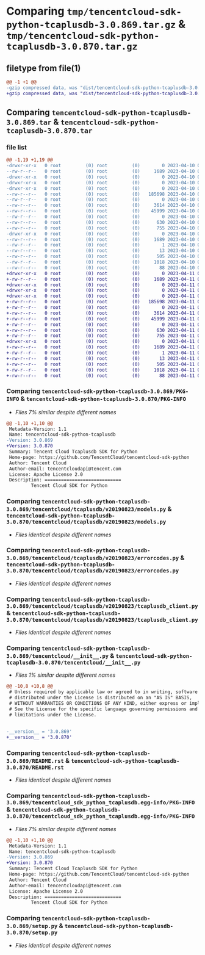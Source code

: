 # Comparing `tmp/tencentcloud-sdk-python-tcaplusdb-3.0.869.tar.gz` & `tmp/tencentcloud-sdk-python-tcaplusdb-3.0.870.tar.gz`

## filetype from file(1)

```diff
@@ -1 +1 @@
-gzip compressed data, was "dist/tencentcloud-sdk-python-tcaplusdb-3.0.869.tar", last modified: Mon Apr 10 03:14:14 2023, max compression
+gzip compressed data, was "dist/tencentcloud-sdk-python-tcaplusdb-3.0.870.tar", last modified: Tue Apr 11 03:53:58 2023, max compression
```

## Comparing `tencentcloud-sdk-python-tcaplusdb-3.0.869.tar` & `tencentcloud-sdk-python-tcaplusdb-3.0.870.tar`

### file list

```diff
@@ -1,19 +1,19 @@
-drwxr-xr-x   0 root         (0) root         (0)        0 2023-04-10 03:14:14.000000 tencentcloud-sdk-python-tcaplusdb-3.0.869/
--rw-r--r--   0 root         (0) root         (0)     1689 2023-04-10 03:14:14.000000 tencentcloud-sdk-python-tcaplusdb-3.0.869/PKG-INFO
-drwxr-xr-x   0 root         (0) root         (0)        0 2023-04-10 03:14:14.000000 tencentcloud-sdk-python-tcaplusdb-3.0.869/tencentcloud/
-drwxr-xr-x   0 root         (0) root         (0)        0 2023-04-10 03:14:14.000000 tencentcloud-sdk-python-tcaplusdb-3.0.869/tencentcloud/tcaplusdb/
-drwxr-xr-x   0 root         (0) root         (0)        0 2023-04-10 03:14:14.000000 tencentcloud-sdk-python-tcaplusdb-3.0.869/tencentcloud/tcaplusdb/v20190823/
--rw-r--r--   0 root         (0) root         (0)   185698 2023-04-10 03:14:14.000000 tencentcloud-sdk-python-tcaplusdb-3.0.869/tencentcloud/tcaplusdb/v20190823/models.py
--rw-r--r--   0 root         (0) root         (0)        0 2023-04-10 03:14:14.000000 tencentcloud-sdk-python-tcaplusdb-3.0.869/tencentcloud/tcaplusdb/v20190823/__init__.py
--rw-r--r--   0 root         (0) root         (0)     3614 2023-04-10 03:14:14.000000 tencentcloud-sdk-python-tcaplusdb-3.0.869/tencentcloud/tcaplusdb/v20190823/errorcodes.py
--rw-r--r--   0 root         (0) root         (0)    45999 2023-04-10 03:14:14.000000 tencentcloud-sdk-python-tcaplusdb-3.0.869/tencentcloud/tcaplusdb/v20190823/tcaplusdb_client.py
--rw-r--r--   0 root         (0) root         (0)        0 2023-04-10 03:14:14.000000 tencentcloud-sdk-python-tcaplusdb-3.0.869/tencentcloud/tcaplusdb/__init__.py
--rw-r--r--   0 root         (0) root         (0)      630 2023-04-10 03:14:14.000000 tencentcloud-sdk-python-tcaplusdb-3.0.869/tencentcloud/__init__.py
--rw-r--r--   0 root         (0) root         (0)      755 2023-04-10 03:14:14.000000 tencentcloud-sdk-python-tcaplusdb-3.0.869/README.rst
-drwxr-xr-x   0 root         (0) root         (0)        0 2023-04-10 03:14:14.000000 tencentcloud-sdk-python-tcaplusdb-3.0.869/tencentcloud_sdk_python_tcaplusdb.egg-info/
--rw-r--r--   0 root         (0) root         (0)     1689 2023-04-10 03:14:14.000000 tencentcloud-sdk-python-tcaplusdb-3.0.869/tencentcloud_sdk_python_tcaplusdb.egg-info/PKG-INFO
--rw-r--r--   0 root         (0) root         (0)        1 2023-04-10 03:14:14.000000 tencentcloud-sdk-python-tcaplusdb-3.0.869/tencentcloud_sdk_python_tcaplusdb.egg-info/dependency_links.txt
--rw-r--r--   0 root         (0) root         (0)       13 2023-04-10 03:14:14.000000 tencentcloud-sdk-python-tcaplusdb-3.0.869/tencentcloud_sdk_python_tcaplusdb.egg-info/top_level.txt
--rw-r--r--   0 root         (0) root         (0)      505 2023-04-10 03:14:14.000000 tencentcloud-sdk-python-tcaplusdb-3.0.869/tencentcloud_sdk_python_tcaplusdb.egg-info/SOURCES.txt
--rw-r--r--   0 root         (0) root         (0)     1018 2023-04-10 03:14:14.000000 tencentcloud-sdk-python-tcaplusdb-3.0.869/setup.py
--rw-r--r--   0 root         (0) root         (0)       88 2023-04-10 03:14:14.000000 tencentcloud-sdk-python-tcaplusdb-3.0.869/setup.cfg
+drwxr-xr-x   0 root         (0) root         (0)        0 2023-04-11 03:53:58.000000 tencentcloud-sdk-python-tcaplusdb-3.0.870/
+-rw-r--r--   0 root         (0) root         (0)     1689 2023-04-11 03:53:58.000000 tencentcloud-sdk-python-tcaplusdb-3.0.870/PKG-INFO
+drwxr-xr-x   0 root         (0) root         (0)        0 2023-04-11 03:53:58.000000 tencentcloud-sdk-python-tcaplusdb-3.0.870/tencentcloud/
+drwxr-xr-x   0 root         (0) root         (0)        0 2023-04-11 03:53:58.000000 tencentcloud-sdk-python-tcaplusdb-3.0.870/tencentcloud/tcaplusdb/
+drwxr-xr-x   0 root         (0) root         (0)        0 2023-04-11 03:53:58.000000 tencentcloud-sdk-python-tcaplusdb-3.0.870/tencentcloud/tcaplusdb/v20190823/
+-rw-r--r--   0 root         (0) root         (0)   185698 2023-04-11 03:53:57.000000 tencentcloud-sdk-python-tcaplusdb-3.0.870/tencentcloud/tcaplusdb/v20190823/models.py
+-rw-r--r--   0 root         (0) root         (0)        0 2023-04-11 03:53:57.000000 tencentcloud-sdk-python-tcaplusdb-3.0.870/tencentcloud/tcaplusdb/v20190823/__init__.py
+-rw-r--r--   0 root         (0) root         (0)     3614 2023-04-11 03:53:57.000000 tencentcloud-sdk-python-tcaplusdb-3.0.870/tencentcloud/tcaplusdb/v20190823/errorcodes.py
+-rw-r--r--   0 root         (0) root         (0)    45999 2023-04-11 03:53:57.000000 tencentcloud-sdk-python-tcaplusdb-3.0.870/tencentcloud/tcaplusdb/v20190823/tcaplusdb_client.py
+-rw-r--r--   0 root         (0) root         (0)        0 2023-04-11 03:53:57.000000 tencentcloud-sdk-python-tcaplusdb-3.0.870/tencentcloud/tcaplusdb/__init__.py
+-rw-r--r--   0 root         (0) root         (0)      630 2023-04-11 03:53:57.000000 tencentcloud-sdk-python-tcaplusdb-3.0.870/tencentcloud/__init__.py
+-rw-r--r--   0 root         (0) root         (0)      755 2023-04-11 03:53:57.000000 tencentcloud-sdk-python-tcaplusdb-3.0.870/README.rst
+drwxr-xr-x   0 root         (0) root         (0)        0 2023-04-11 03:53:58.000000 tencentcloud-sdk-python-tcaplusdb-3.0.870/tencentcloud_sdk_python_tcaplusdb.egg-info/
+-rw-r--r--   0 root         (0) root         (0)     1689 2023-04-11 03:53:58.000000 tencentcloud-sdk-python-tcaplusdb-3.0.870/tencentcloud_sdk_python_tcaplusdb.egg-info/PKG-INFO
+-rw-r--r--   0 root         (0) root         (0)        1 2023-04-11 03:53:58.000000 tencentcloud-sdk-python-tcaplusdb-3.0.870/tencentcloud_sdk_python_tcaplusdb.egg-info/dependency_links.txt
+-rw-r--r--   0 root         (0) root         (0)       13 2023-04-11 03:53:58.000000 tencentcloud-sdk-python-tcaplusdb-3.0.870/tencentcloud_sdk_python_tcaplusdb.egg-info/top_level.txt
+-rw-r--r--   0 root         (0) root         (0)      505 2023-04-11 03:53:58.000000 tencentcloud-sdk-python-tcaplusdb-3.0.870/tencentcloud_sdk_python_tcaplusdb.egg-info/SOURCES.txt
+-rw-r--r--   0 root         (0) root         (0)     1018 2023-04-11 03:53:57.000000 tencentcloud-sdk-python-tcaplusdb-3.0.870/setup.py
+-rw-r--r--   0 root         (0) root         (0)       88 2023-04-11 03:53:58.000000 tencentcloud-sdk-python-tcaplusdb-3.0.870/setup.cfg
```

### Comparing `tencentcloud-sdk-python-tcaplusdb-3.0.869/PKG-INFO` & `tencentcloud-sdk-python-tcaplusdb-3.0.870/PKG-INFO`

 * *Files 7% similar despite different names*

```diff
@@ -1,10 +1,10 @@
 Metadata-Version: 1.1
 Name: tencentcloud-sdk-python-tcaplusdb
-Version: 3.0.869
+Version: 3.0.870
 Summary: Tencent Cloud Tcaplusdb SDK for Python
 Home-page: https://github.com/TencentCloud/tencentcloud-sdk-python
 Author: Tencent Cloud
 Author-email: tencentcloudapi@tencent.com
 License: Apache License 2.0
 Description: ============================
         Tencent Cloud SDK for Python
```

### Comparing `tencentcloud-sdk-python-tcaplusdb-3.0.869/tencentcloud/tcaplusdb/v20190823/models.py` & `tencentcloud-sdk-python-tcaplusdb-3.0.870/tencentcloud/tcaplusdb/v20190823/models.py`

 * *Files identical despite different names*

### Comparing `tencentcloud-sdk-python-tcaplusdb-3.0.869/tencentcloud/tcaplusdb/v20190823/errorcodes.py` & `tencentcloud-sdk-python-tcaplusdb-3.0.870/tencentcloud/tcaplusdb/v20190823/errorcodes.py`

 * *Files identical despite different names*

### Comparing `tencentcloud-sdk-python-tcaplusdb-3.0.869/tencentcloud/tcaplusdb/v20190823/tcaplusdb_client.py` & `tencentcloud-sdk-python-tcaplusdb-3.0.870/tencentcloud/tcaplusdb/v20190823/tcaplusdb_client.py`

 * *Files identical despite different names*

### Comparing `tencentcloud-sdk-python-tcaplusdb-3.0.869/tencentcloud/__init__.py` & `tencentcloud-sdk-python-tcaplusdb-3.0.870/tencentcloud/__init__.py`

 * *Files 1% similar despite different names*

```diff
@@ -10,8 +10,8 @@
 # Unless required by applicable law or agreed to in writing, software
 # distributed under the License is distributed on an "AS IS" BASIS,
 # WITHOUT WARRANTIES OR CONDITIONS OF ANY KIND, either express or implied.
 # See the License for the specific language governing permissions and
 # limitations under the License.
 
 
-__version__ = '3.0.869'
+__version__ = '3.0.870'
```

### Comparing `tencentcloud-sdk-python-tcaplusdb-3.0.869/README.rst` & `tencentcloud-sdk-python-tcaplusdb-3.0.870/README.rst`

 * *Files identical despite different names*

### Comparing `tencentcloud-sdk-python-tcaplusdb-3.0.869/tencentcloud_sdk_python_tcaplusdb.egg-info/PKG-INFO` & `tencentcloud-sdk-python-tcaplusdb-3.0.870/tencentcloud_sdk_python_tcaplusdb.egg-info/PKG-INFO`

 * *Files 7% similar despite different names*

```diff
@@ -1,10 +1,10 @@
 Metadata-Version: 1.1
 Name: tencentcloud-sdk-python-tcaplusdb
-Version: 3.0.869
+Version: 3.0.870
 Summary: Tencent Cloud Tcaplusdb SDK for Python
 Home-page: https://github.com/TencentCloud/tencentcloud-sdk-python
 Author: Tencent Cloud
 Author-email: tencentcloudapi@tencent.com
 License: Apache License 2.0
 Description: ============================
         Tencent Cloud SDK for Python
```

### Comparing `tencentcloud-sdk-python-tcaplusdb-3.0.869/setup.py` & `tencentcloud-sdk-python-tcaplusdb-3.0.870/setup.py`

 * *Files identical despite different names*

